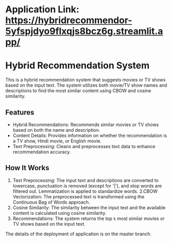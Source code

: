 
# Application Link: https://hybridrecommendor-5yfspjdyo9flxqjs8bcz6g.streamlit.app/

# Hybrid Recommendation System

This is a hybrid recommendation system that suggests movies or TV shows based on the input text. The system utilizes both movie/TV show names and descriptions to find the most similar content using CBOW and cosine similarity.

## Features

- Hybrid Recommendations: Recommends similar movies or TV shows based on both the name and description.
- Content Details: Provides information on whether the recommendation is a TV show, Hindi movie, or English movie.
- Text Preprocessing: Cleans and preprocesses text data to enhance recommendation accuracy.

## How It Works

1. Text Preprocessing: The input text and descriptions are converted to lowercase, punctuation is removed (except for '|'), and stop words are filtered out. Lemmatization is applied to standardize words.
2.CBOW Vectorization: The preprocessed text is transformed using the Continuous Bag of Words approach.
3. Cosine Similarity: The similarity between the input text and the available content is calculated using cosine similarity.
4. Recommendations: The system returns the top `k` most similar movies or TV shows based on the input text.

The details of the deployment of application is on the master branch.
